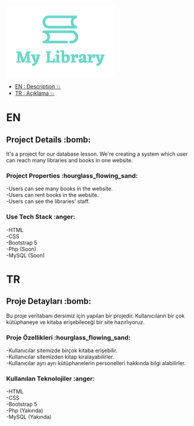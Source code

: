 <img src="./Frontend/assets/logo.png" width="290" height="193">

- [EN : Description :boom:](#en)  
- [TR : Açıklama :boom:](#tr)


# EN

<h2> Project Details :bomb: </h2>
It's a project for our database lesson. We're creating a system which user can reach many libraries and books in one website. <br>

<h3> Project Properties :hourglass_flowing_sand: </h3>
-Users can see many books in the website. <br>
-Users can rent books in the website. <br>
-Users can see the libraries' staff.

<h3> Use Tech Stack :anger: </h3>
-HTML <br>
-CSS <br>
-Bootstrap 5 <br>
-Php (Soon) <br>
-MySQL (Soon) <br>

# TR

<h2> Proje Detayları :bomb: </h2>
Bu proje veritabanı dersimiz için yapılan bir projedir. Kullanıcıların bir çok kütüphaneye ve kitaba erişebileceği bir site hazırlıyoruz. <br>

<h3> Proje Özellikleri :hourglass_flowing_sand: </h3>
-Kullanıcılar sitemizde birçok kitaba erişebilir.<br>
-Kullanıcılar sitemizden kitap kiralayabilirler.<br>
-Kullanıcılar ayrı ayrı kütüphanelerin personelleri hakkında bilgi alabilirler.

<h3> Kullanılan Teknolojiler :anger: </h3>
-HTML <br>
-CSS <br>
-Bootstrap 5 <br>
-Php (Yakında) <br>
-MySQL (Yakında) <br>
